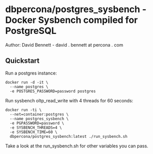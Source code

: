 # dbpercona/postgres_sysbench - Docker Sysbench compiled for PostgreSQL

Author: David Bennett - david . bennett at percona . com

## Quickstart

Run a postgres instance:

```
docker run -d -it \
  --name postgres \
  -e POSTGRES_PASSWORD=password postgres
```

Run sysbench oltp_read_write with 4 threads for 60 seconds:

```
docker run -ti \
  --net=container:postgres \
  --name postgres_sysbench \
  -e PGPASSWORD=password \
  -e SYSBENCH_THREADS=4 \
  -e SYSBENCH_TIME=60 \
  dbpercona/postgres_sysbench:latest ./run_sysbench.sh
```

Take a look at the run_sysbench.sh for other variables you can pass.

